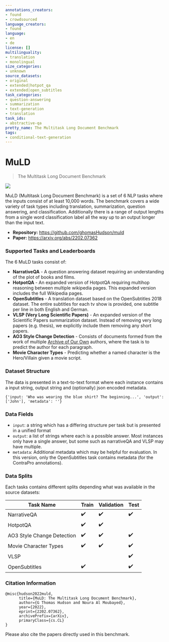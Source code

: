 ```yaml
---
annotations_creators:
- found
- crowdsourced
language_creators:
- found
language:
- en
- de
license: []
multilinguality:
- translation
- monolingual
size_categories:
- unknown
source_datasets:
- original
- extended|hotpot_qa
- extended|open_subtitles
task_categories:
- question-answering
- summarization
- text-generation
- translation
task_ids:
- abstractive-qa
pretty_name: The Multitask Long Document Benchmark
tags:
- conditional-text-generation
---
```


# MuLD
> The Multitask Long Document Benchmark

![](https://user-images.githubusercontent.com/13795113/154329681-f4aa675f-bef1-46ee-9f28-f4ddb71676dd.png)

MuLD (Multitask Long Document Benchmark) is a set of 6 NLP tasks where the inputs consist of at least 10,000 words. The benchmark covers a wide variety of task types including translation, summarization, question answering, and classification. Additionally there is a range of output lengths from a single word classification label all the way up to an output longer than the input text.

- **Repository:** https://github.com/ghomasHudson/muld
- **Paper:** https://arxiv.org/abs/2202.07362

### Supported Tasks and Leaderboards

The 6 MuLD tasks consist of:
- **NarrativeQA** - A question answering dataset requiring an understanding of the plot of books and films.
- **HotpotQA** - An expanded version of HotpotQA requiring multihop reasoning between multiple wikipedia pages. This expanded version includes the full Wikipedia pages.
- **OpenSubtitles** - A translation dataset based on the OpenSubtitles 2018 dataset. The entire subtitles for each tv show is provided, one subtitle per line in both English and German.
- **VLSP (Very Long Scientific Papers)** - An expanded version of the Scientific Papers summarization dataset. Instead of removing very long papers (e.g. thesis), we explicitly include them removing any short papers.
- **AO3 Style Change Detection** - Consists of documents formed from the work of multiple [Archive of Our Own](ao3.org) authors, where the task is to predict the author for each paragraph.
- **Movie Character Types** - Predicting whether a named character is the Hero/Villain given a movie script.

### Dataset Structure
The data is presented in a text-to-text format where each instance contains a input string, output string and (optionally) json encoded metadata.
```
{'input: 'Who was wearing the blue shirt? The beginning...', 'output': ['John'], 'metadata': ''}
```

### Data Fields
- `input`: a string which has a differing structure per task but is presented in a unified format
- `output`: a list of strings where each is a possible answer. Most instances only have a single answer, but some such as narrativeQA and VLSP may have multiple.
- `metadata`: Additional metadata which may be helpful for evaluation. In this version, only the OpenSubtitles task contains metadata (for the ContraPro annotations).

### Data Splits
Each tasks contains different splits depending what was available in the source datasets:

| Task Name                  | Train | Validation | Test |
|----------------------------|----|----|-----|
| NarrativeQA                | ✔️ | ✔️ | ✔️ |
| HotpotQA                   | ✔️ | ✔️ |    |
| AO3 Style Change Detection | ✔️ | ✔️ | ✔️ |
| Movie Character Types      | ✔️ | ✔️ | ✔️ |
| VLSP                       |    |    | ✔️ |
| OpenSubtitles              | ✔️ |    | ✔️ |

### Citation Information
```
@misc{hudson2022muld,
      title={MuLD: The Multitask Long Document Benchmark}, 
      author={G Thomas Hudson and Noura Al Moubayed},
      year={2022},
      eprint={2202.07362},
      archivePrefix={arXiv},
      primaryClass={cs.CL}
}
```
Please also cite the papers directly used in this benchmark.
